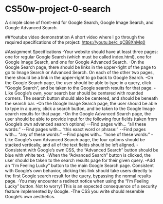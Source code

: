 # CS50w-project-0-search
A simple clone of front-end for Google Search, Google Image Search, and Google Advanced Search.

##Youtube video demonstration
A short video where I go through the required specifications of the project: https://youtu.be/c_qCB8XnMq0

#Assignment Specifications
-Your website should have at least three pages: one for regular Google Search (which must be called index.html), one for Google Image Search, and one for Google Advanced Search.
-On the Google Search page, there should be links in the upper-right of the page to go to Image Search or Advanced Search. On each of the other two pages, there should    be a link in the upper-right to go back to Google Search.
-On the Google Search page, the user should be able to type in a query, click “Google Search”, and be taken to the Google search results for that page.
-Like Google’s own, your search bar should be centered with rounded corners. The search button should also be centered, and should be beneath the search bar.
-On the Google Image Search page, the user should be able to type in a query, click a search button, and be taken to the Google Image search results for that page.
-On the Google Advanced Search page, the user should be able to provide input for the following four fields (taken from Google’s own advanced search options)
--Find pages with… “all these words:”
--Find pages with… “this exact word or phrase:”
--Find pages with… “any of these words:”
--Find pages with… “none of these words:”
-Like Google’s own Advanced Search page, the four options should be stacked vertically, and all of the text fields should be left aligned.
-Consistent with Google’s own CSS, the “Advanced Search” button should be blue with white text.
-When the “Advanced Search” button is clicked, the user should be taken to the search results page for their given query.
-Add an “I’m Feeling Lucky” button to the main Google Search page. Consistent with Google’s own behavior, clicking this link should take users directly to the first Google search result for the query, bypassing the normal results page.
-You may encounter a redirect notice when using the “I’m Feeling Lucky” button. Not to worry! This is an expected consequence of a security feature implemented by Google.
-The CSS you write should resemble Google’s own aesthetics.

